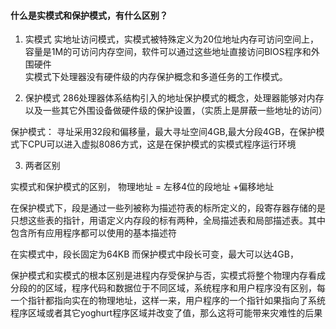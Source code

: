 #### 什么是实模式和保护模式，有什么区别？

1. 实模式 实地址访问模式，实模式被特殊定义为20位地址内存可访问空间上，容量是1M的可访问内存空间，软件可以通过这些地址直接访问BIOS程序和外围硬件     
实模式下处理器没有硬件级的内存保护概念和多道任务的工作模式。 


2. 保护模式 
 286处理器体系结构引入的地址保护模式的概念，处理器能够对内存以及一些其它外围设备做硬件级的保护设置，（实质上是屏蔽一些地址的访问）    

 保护模式： 寻址采用32段和偏移量，最大寻址空间4GB,最大分段4GB，在保护模式下CPU可以进入虚拟8086方式，这是在保护模式的实模式程序运行环境

 3. 两者区别

 实模式和保护模式的区别，
物理地址 = 左移4位的段地址 +偏移地址

在保护模式下，段是通过一些列被称为描述符表的标所定义的，段寄存器存储的是只想这些表的指针，用语定义内存段的标有两种，全局描述表和局部描述表。其中包含所有应用程序都可以使用的基本描述符

在实模式中，段长固定为64KB 而保护模式中段长可变，最大可以达4GB，

保护模式和实模式的根本区别是进程内存受保护与否，实模式将整个物理内存看成分段的的区域，程序代码和数据位于不同区域，系统程序和用户程序没有区别，每一个指针都指向实在的物理地址，这样一来，用户程序的一个指针如果指向了系统程序区域或者其它yoghurt程序区域并改变了值，那么这将可能带来灾难性的后果

